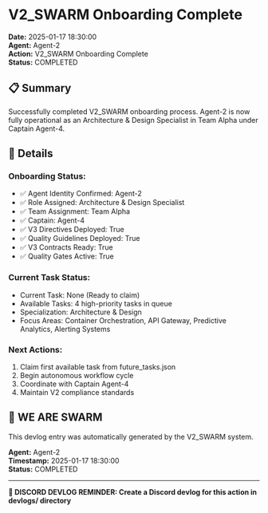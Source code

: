 # V2_SWARM Onboarding Complete

**Date:** 2025-01-17 18:30:00  
**Agent:** Agent-2  
**Action:** V2_SWARM Onboarding Complete  
**Status:** COMPLETED

## 📋 Summary

Successfully completed V2_SWARM onboarding process. Agent-2 is now fully operational as an Architecture & Design Specialist in Team Alpha under Captain Agent-4.

## 🎯 Details

### Onboarding Status:
- ✅ Agent Identity Confirmed: Agent-2
- ✅ Role Assigned: Architecture & Design Specialist
- ✅ Team Assignment: Team Alpha
- ✅ Captain: Agent-4
- ✅ V3 Directives Deployed: True
- ✅ Quality Guidelines Deployed: True
- ✅ V3 Contracts Ready: True
- ✅ Quality Gates Active: True

### Current Task Status:
- Current Task: None (Ready to claim)
- Available Tasks: 4 high-priority tasks in queue
- Specialization: Architecture & Design
- Focus Areas: Container Orchestration, API Gateway, Predictive Analytics, Alerting Systems

### Next Actions:
1. Claim first available task from future_tasks.json
2. Begin autonomous workflow cycle
3. Coordinate with Captain Agent-4
4. Maintain V2 compliance standards

## 🐝 WE ARE SWARM

This devlog entry was automatically generated by the V2_SWARM system.

**Agent:** Agent-2  
**Timestamp:** 2025-01-17 18:30:00  
**Status:** COMPLETED

---

**📝 DISCORD DEVLOG REMINDER: Create a Discord devlog for this action in devlogs/ directory**
